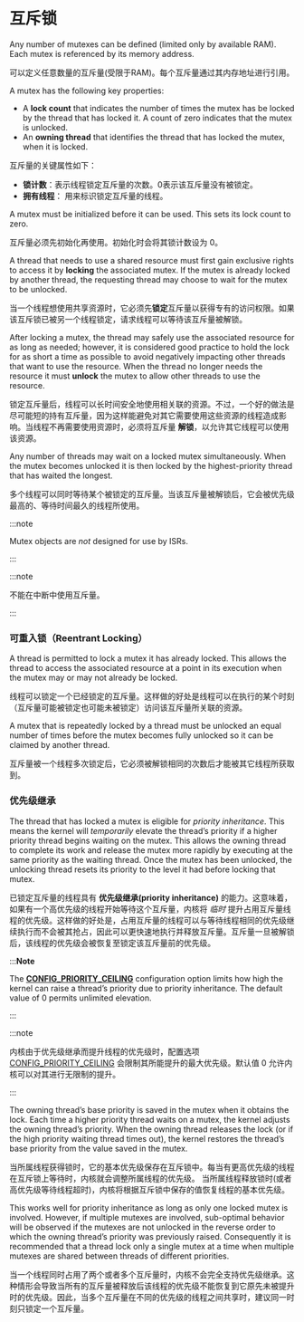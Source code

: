 # 互斥锁

Any number of mutexes can be defined (limited only by available RAM). Each mutex is referenced by its memory address.

可以定义任意数量的互斥量(受限于RAM)。每个互斥量通过其内存地址进行引用。

A mutex has the following key properties:

- A **lock count** that indicates the number of times the mutex has be locked by the thread that has locked it. A count of zero indicates that the mutex is unlocked.
- An **owning thread** that identifies the thread that has locked the mutex, when it is locked.

互斥量的关键属性如下：

- **锁计数**：表示线程锁定互斥量的次数。0表示该互斥量没有被锁定。
- **拥有线程**： 用来标识锁定互斥量的线程。

A mutex must be initialized before it can be used. This sets its lock count to zero.

互斥量必须先初始化再使用。初始化时会将其锁计数设为 0。

A thread that needs to use a shared resource must first gain exclusive rights to access it by **locking** the associated mutex. If the mutex is already locked by another thread, the requesting thread may choose to wait for the mutex to be unlocked.

当一个线程想使用共享资源时，它必须先**锁定**互斥量以获得专有的访问权限。如果该互斥锁已被另一个线程锁定，请求线程可以等待该互斥量被解锁。

After locking a mutex, the thread may safely use the associated resource for as long as needed; however, it is considered good practice to hold the lock for as short a time as possible to avoid negatively impacting other threads that want to use the resource. When the thread no longer needs the resource it must **unlock** the mutex to allow other threads to use the resource.

锁定互斥量后，线程可以长时间安全地使用相关联的资源。不过，一个好的做法是尽可能短的持有互斥量，因为这样能避免对其它需要使用这些资源的线程造成影响。当线程不再需要使用资源时，必须将互斥量 **解锁**，以允许其它线程可以使用该资源。

Any number of threads may wait on a locked mutex simultaneously. When the mutex becomes unlocked it is then locked by the highest-priority thread that has waited the longest.

多个线程可以同时等待某个被锁定的互斥量。当该互斥量被解锁后，它会被优先级最高的、等待时间最久的线程所使用。

:::note

Mutex objects are *not* designed for use by ISRs.

:::

:::note

不能在中断中使用互斥量。

:::

### 可重入锁（Reentrant Locking）

A thread is permitted to lock a mutex it has already locked. This allows the thread to access the associated resource at a point in its execution when the mutex may or may not already be locked.

线程可以锁定一个已经锁定的互斥量。这样做的好处是线程可以在执行的某个时刻（互斥量可能被锁定也可能未被锁定）访问该互斥量所关联的资源。

A mutex that is repeatedly locked by a thread must be unlocked an equal number of times before the mutex becomes fully unlocked so it can be claimed by another thread.

互斥量被一个线程多次锁定后，它必须被解锁相同的次数后才能被其它线程所获取到。

### 优先级继承

The thread that has locked a mutex is eligible for *priority inheritance*. This means the kernel will *temporarily* elevate the thread’s priority if a higher priority thread begins waiting on the mutex. This allows the owning thread to complete its work and release the mutex more rapidly by executing at the same priority as the waiting thread. Once the mutex has been unlocked, the unlocking thread resets its priority to the level it had before locking that mutex.

已锁定互斥量的线程具有 **优先级继承(priority inheritance)** 的能力。这意味着，如果有一个高优先级的线程开始等待这个互斥量，内核将 *临时* 提升占用互斥量线程的优先级。这样做的好处是，占用互斥量的线程可以与等待线程相同的优先级继续执行而不会被其抢占，因此可以更快速地执行并释放互斥量。互斥量一旦被解锁后，该线程的优先级会被恢复至锁定该互斥量前的优先级。

:::**Note**

The **[CONFIG_PRIORITY_CEILING](https://docs.zephyrproject.org/latest/kconfig.html#CONFIG_PRIORITY_CEILING)** configuration option limits how high the kernel can raise a thread’s priority due to priority inheritance. The default value of 0 permits unlimited elevation.

:::

:::note

内核由于优先级继承而提升线程的优先级时，配置选项 [CONFIG_PRIORITY_CEILING](https://docs.zephyrproject.org/latest/kconfig.html#CONFIG_PRIORITY_CEILING) 会限制其所能提升的最大优先级。默认值 0 允许内核可以对其进行无限制的提升。

:::

The owning thread’s base priority is saved in the mutex when it obtains the lock. Each time a higher priority thread waits on a mutex, the kernel adjusts the owning thread’s priority. When the owning thread releases the lock (or if the high priority waiting thread times out), the kernel restores the thread’s base priority from the value saved in the mutex.

当所属线程获得锁时，它的基本优先级保存在互斥锁中。每当有更高优先级的线程在互斥锁上等待时，内核就会调整所属线程的优先级。 当所属线程释放锁时(或者高优先级等待线程超时)，内核将根据互斥锁中保存的值恢复线程的基本优先级。

This works well for priority inheritance as long as only one locked mutex is involved. However, if multiple mutexes are involved, sub-optimal behavior will be observed if the mutexes are not unlocked in the reverse order to which the owning thread’s priority was previously raised. Consequently it is recommended that a thread lock only a single mutex at a time when multiple mutexes are shared between threads of different priorities.

当一个线程同时占用了两个或者多个互斥量时，内核不会完全支持优先级继承。这种情形会导致当所有的互斥量被释放后该线程的优先级不能恢复到它原先未被提升时的优先级。因此，当多个互斥量在不同的优先级的线程之间共享时，建议同一时刻只锁定一个互斥量。